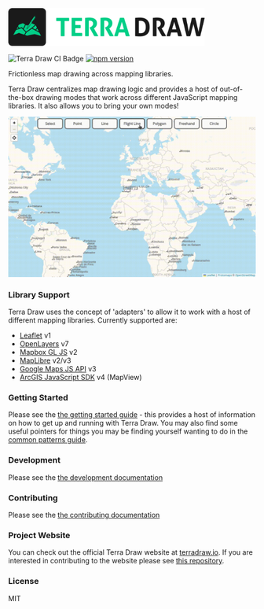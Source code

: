 <img src="./logo.png" alt="Terra Draw Logo" width="400"/>

![Terra Draw CI Badge](https://github.com/JamesLMilner/terra-draw/actions/workflows/ci.yml/badge.svg)
[![npm version](https://badge.fury.io/js/terra-draw.svg)](https://badge.fury.io/js/terra-draw)

Frictionless map drawing across mapping libraries.

Terra Draw centralizes map drawing logic and provides a host of out-of-the-box drawing modes that work across different JavaScript mapping libraries. It also allows you to bring your own modes!

![An example of drawing geodesic lines using Terra Draw with Leaflet](./readme.gif)

### Library Support

Terra Draw uses the concept of 'adapters' to allow it to work with a host of different mapping libraries. Currently supported are:

- [Leaflet](https://leafletjs.com/) v1
- [OpenLayers](https://openlayers.org/) v7
- [Mapbox GL JS](https://www.mapbox.com/mapbox-gljs) v2
- [MapLibre](https://maplibre.org/projects/maplibre-gl-js/) v2/v3
- [Google Maps JS API](https://developers.google.com/maps/documentation/javascript/overview) v3
- [ArcGIS JavaScript SDK](https://developers.arcgis.com/javascript/latest/) v4 (MapView)

### Getting Started

Please see the [the getting started guide](./guides/GETTING_STARTED.md) - this provides a host of information on how to get up and running with Terra Draw. You may also find some useful pointers for things you may be finding yourself wanting to do in the [common patterns guide](./guides/COMMON_PATTERNS.md).

### Development

Please see the [the development documentation](./guides/DEVELOPMENT.md)

### Contributing

Please see the [the contributing documentation](./guides/CONTRIBUTING.md)

### Project Website

You can check out the official Terra Draw website at [terradraw.io](https://www.terradraw.io). If you are interested in contributing to the website please see [this repository](https://www.github.com/JamesLMilner/terra-draw-website).

### License

MIT

